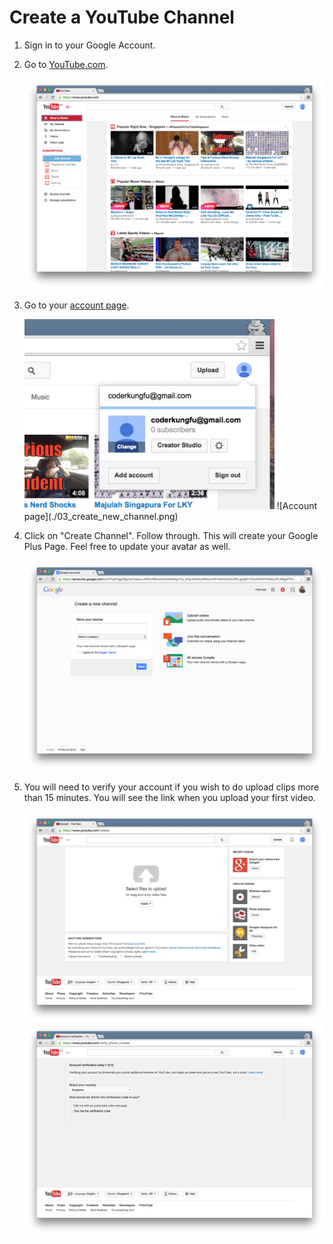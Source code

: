 # Create a YouTube Channel

1. Sign in to your Google Account.
2. Go to [YouTube.com](http://youtube.com).

	![After logging in](./01_logged_in.png)

3. Go to your [account page](https://www.youtube.com/account).

	<img src="./02_account_settings.png" width="400">
	![Account page](./03_create_new_channel.png)

4. Click on "Create Channel". Follow through. This will create your Google Plus Page. Feel free to update your avatar as well.

	![Create Channel form](./04_new_channel_form.png)

5. You will need to verify your account if you wish to do upload clips more than 15 minutes. You will see the link when you upload your first video.

	![Upload form](./05_upload_form.png)
	![Upload form](./06_account_verification.png)